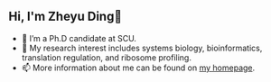 ## Hi, I'm Zheyu Ding🤝
- 🔭 I’m a Ph.D candidate at SCU.
- 🤔 My research interest includes systems biology, bioinformatics, translation regulation, and ribosome profiling.
- 📫 More information about me can be found on [my homepage](https://zheyu-ding.github.io/).

<!--
**Zheyu-Ding/Zheyu-Ding** is a ✨ _special_ ✨ repository because its `README.md` (this file) appears on your GitHub profile.

Here are some ideas to get you started:

- 🔭 I’m currently working on ...
- 🌱 I’m currently learning ...
- 👯 I’m looking to collaborate on ...
- 🤔 I’m looking for help with ...
- 💬 Ask me about ...
- 📫 How to reach me: ...
- 😄 Pronouns: ...
- ⚡ Fun fact: ...
-->
